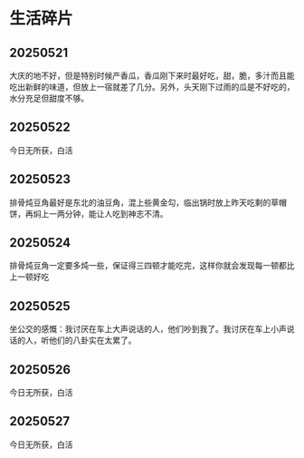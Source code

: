 # 生活碎片

## 20250521

大庆的地不好，但是特别时候产香瓜，香瓜刚下来时最好吃，甜，脆，多汁而且能吃出新鲜的味道，但放上一宿就差了几分。另外，头天刚下过雨的瓜是不好吃的，水分充足但甜度不够。

## 20250522

今日无所获，白活

## 20250523

排骨炖豆角最好是东北的油豆角，混上些黄金勾，临出锅时放上昨天吃剩的草帽饼，再焖上一两分钟，能让人吃到神志不清。

## 20250524

排骨炖豆角一定要多炖一些，保证得三四顿才能吃完，这样你就会发现每一顿都比上一顿好吃

## 20250525

坐公交的感慨：我讨厌在车上大声说话的人，他们吵到我了。我讨厌在车上小声说话的人，听他们的八卦实在太累了。

## 20250526

今日无所获，白活

## 20250527

今日无所获，白活
